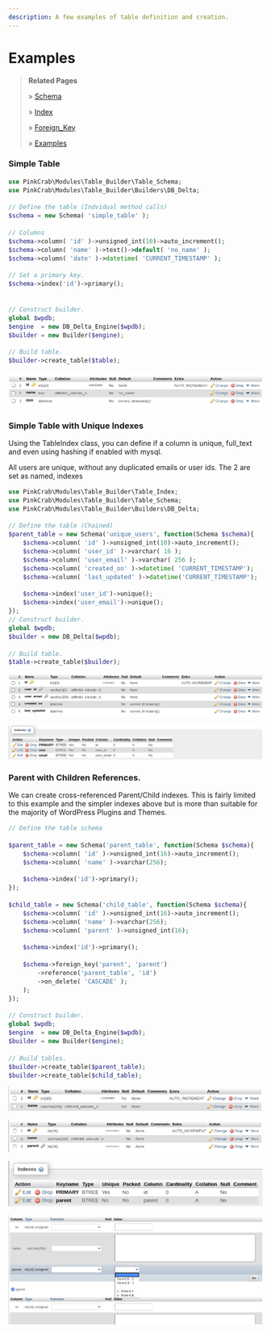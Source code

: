 ```yaml
---
description: A few examples of table definition and creation.
---
```


# Examples

> **Related Pages**
>
> » [Schema](Schema.md)
> 
> » [Index](Table_Index.md)
> 
> » [Foreign_Key](Foreign_Key.md) 
> 
> » [Examples](examples.md)

### Simple Table

``` php
use PinkCrab\Modules\Table_Builder\Table_Schema;
use PinkCrab\Modules\Table_Builder\Builders\DB_Delta;

// Define the table (Indvidual method calls)
$schema = new Schema( 'simple_table' );

// Columns
$schema->column( 'id' )->unsigned_int(10)->auto_increment();
$schema->column( 'name' )->text()->default( 'no_name' );	
$schema->column( 'date' )->datetime( 'CURRENT_TIMESTAMP' );

// Set a primary key.
$schema->index('id')->primary();

			
// Construct builder.
global $wpdb;
$engine  = new DB_Delta_Engine($wpdb);
$builder = new Builder($engine);

// Build table.
$builder->create_table($table);
```

![](../../.gitbook/assets/simple_table_strucuture.png)

### Simple Table with Unique Indexes

Using the TableIndex class, you can define if a column is unique, full\_text and even using hashing if enabled with mysql.

All users are unique, without any duplicated emails or user ids. The 2 are set as named, indexes

``` php
use PinkCrab\Modules\Table_Builder\Table_Index;
use PinkCrab\Modules\Table_Builder\Table_Schema;
use PinkCrab\Modules\Table_Builder\Builders\DB_Delta;

// Define the table (Chained)
$parent_table = new Schema('unique_users', function(Schema $schema){		
	$schema->column( 'id' )->unsigned_int(10)->auto_increment();			
	$schema->column( 'user_id' )->varchar( 16 );	
	$schema->column( 'user_email' )->varchar( 256 );			
	$schema->column( 'created_on' )->datetime( 'CURRENT_TIMESTAMP');
	$schema->column( 'last_updated' )->datetime('CURRENT_TIMESTAMP');
	
	$schema->index('user_id')->unique();
	$schema->index('user_email')->unique();
});	
// Construct builder.
global $wpdb;
$builder = new DB_Delta($wpdb); 

// Build table.
$table->create_table($builder);
```

![](../../.gitbook/assets/table_with_indexes_structure.png)

![](../../.gitbook/assets/table_with_indexes_indexes%20%281%29.png)

### Parent with Children References.

We can create cross-referenced Parent/Child indexes. This is fairly limited to this example and the simpler indexes above but is more than suitable for the majority of WordPress Plugins and Themes. 

``` php
// Define the table schema

$parent_table = new Schema('parent_table', function(Schema $schema){		
	$schema->column( 'id' )->unsigned_int(16)->auto_increment();
	$schema->column( 'name' )->varchar(256);		
	
	$schema->index('id')->primary();
});	
	
$child_table = new Schema('child_table', function(Schema $schema){	
	$schema->column( 'id' )->unsigned_int(16)->auto_increment();
	$schema->column( 'name' )->varchar(256);
	$schema->column( 'parent' )->unsigned_int(16);
	
	$schema->index('id')->primary();

	$schema->foreign_key('parent', 'parent')
        ->reference('parent_table', 'id')
		->on_delete( 'CASCADE' );
	);
});
			
// Construct builder.
global $wpdb;
$engine  = new DB_Delta_Engine($wpdb);
$builder = new Builder($engine);

// Build tables.
$builder->create_table($parent_table);
$builder->create_table($child_table);
```

![parent\_table](../../.gitbook/assets/parent_table_structure.png)

![Child Table](../../.gitbook/assets/child_table_structure.png)

![](../../.gitbook/assets/child_table_indexes.png)

![Child Table Insert](../../.gitbook/assets/child_table_insert.png)
